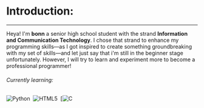 # Introduction:
---
  Heya! I'm **bonn** a senior high school student with the strand **Information and Communication Technology**. I chose that strand to enhance my programming skills—as I got inspired to create something groundbreaking with my set of skills—and let just say that i'm still in the beginner stage unfortunately. However, I will try to learn and experiment more to become a professional programmer!

###### Currently learning:
![Python](https://img.shields.io/badge/python-3670A0?style=for-the-badge&logo=python&logoColor=ffdd54)&nbsp;
![HTML5](https://img.shields.io/badge/html5-%23E34F26.svg?style=for-the-badge&logo=html5&logoColor=white)&nbsp;
[![C](https://img.shields.io/badge/C-00599C?logo=c&logoColor=white)&nbsp;
